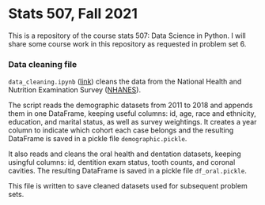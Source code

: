 # Stats 507, Fall 2021

This is a repository of the course stats 507: Data Science in Python. 
I will share some course work in this repository as requested in problem set 6.


### Data cleaning file

```data_cleaning.ipynb``` ([link](data_cleaning.ipynb)) cleans the data from the National Health and Nutrition Examination Survey ([NHANES](https://www.cdc.gov/nchs/nhanes/index.htm)). 

The script reads the demographic datasets from 2011 to 2018 and appends them in one DataFrame, keeping useful columns: id, age, race and ethnicity, education, and marital status, as well as survey weightings. 
It creates a year column to indicate which cohort each case belongs and the resulting DataFrame is saved in a pickle file ```demographic.pickle```.

It also reads and cleans the oral health and dentation datasets, keeping usingful columns: id, dentition exam status, tooth counts, and coronal cavities.
The resulting DataFrame is saved in a pickle file ```df_oral.pickle```.

This file is written to save cleaned datasets used for subsequent problem sets.

